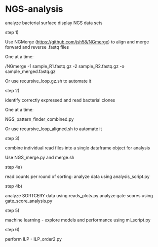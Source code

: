 # NGS-analysis
analyze bacterial surface display NGS data sets 

step 1)

Use NGMerge (https://github.com/jsh58/NGmerge) to align and merge forward and reverse .fastq files

One at a time:

/NGmerge  -1 sample_R1.fastq.gz  -2 sample_R2.fastq.gz  -o sample_merged.fastq.gz

Or use recursive_loop.gz.sh to automate it

step 2)

identify correctly expressed and read bacterial clones

One at a time:

NGS_pattern_finder_combined.py

Or use recursive_loop_aligned.sh to automate it

step 3)

combine individual read files into a single dataframe object for analysis

Use NGS_merge.py and merge.sh

step 4a)

read counts per round of sorting: analyze data using analysis_script.py

step 4b)

analyze SORTCERY data using reads_plots.py
analyze gate scores using gate_score_analysis.py

step 5)

machine learning - explore models and performance using ml_script.py

step 6)

perform ILP - ILP_order2.py


